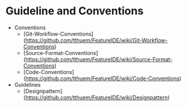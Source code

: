# Guideline and Conventions

* Conventions
	* [Git-Workflow-Conventions] (https://github.com/tthuem/FeatureIDE/wiki/Git-Workflow-Conventions)
	* [Source-Format-Conventions] (https://github.com/tthuem/FeatureIDE/wiki/Source-Format-Conventions)
	* [Code-Conventions] (https://github.com/tthuem/FeatureIDE/wiki/Code-Conventions)
* Guidelines
	* [Designpattern] (https://github.com/tthuem/FeatureIDE/wiki/Designpattern)